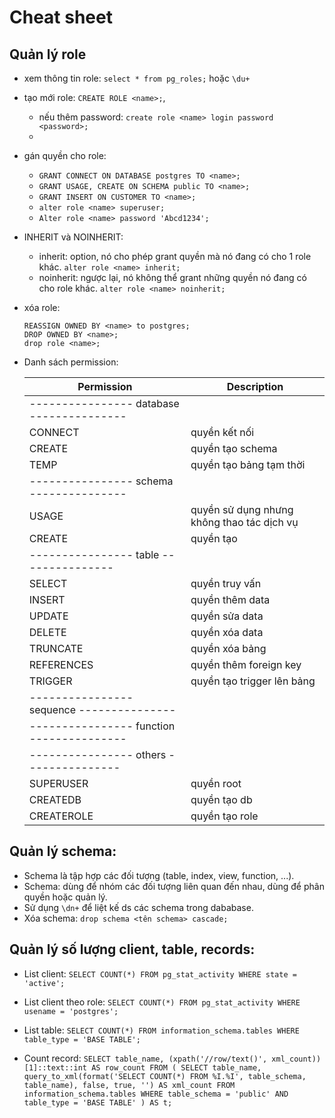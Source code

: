 # Cheat sheet


## Quản lý role
- xem thông tin role: ```select * from pg_roles;``` hoặc ```\du+```
- tạo mới role: ```CREATE ROLE <name>;```,
    - nếu thêm password: ```create role <name> login password <password>;```
    - 

- gán quyền cho role: 
    - ```GRANT CONNECT ON DATABASE postgres TO <name>;```
    - ```GRANT USAGE, CREATE ON SCHEMA public TO <name>;```
    - ```GRANT INSERT ON CUSTOMER TO <name>;```
    - ```alter role <name> superuser;```
    - ```Alter role <name> password 'Abcd1234';```
- INHERIT và NOINHERIT: 
    - inherit: option, nó cho phép grant quyền mà nó đang có cho 1 role khác. ```alter role <name> inherit;```
    - noinherit: ngược lại, nó không thể grant những quyền nó đang có cho role khác. ```alter role <name> noinherit;```
- xóa role: 
    ```
    REASSIGN OWNED BY <name> to postgres;
    DROP OWNED BY <name>;
    drop role <name>;
    ```

- Danh sách permission:

    | Permission    | Description |
    | -------- | ------- |
    | ---------------- database --------------- |
    | CONNECT  | quyền kết nối    |
    | CREATE | quyền tạo schema   |
    | TEMP   | quyền tạo bảng tạm thời    |
    | ---------------- schema --------------- |
    | USAGE   | quyền sử dụng nhưng không thao tác dịch vụ    |
    | CREATE   | quyền tạo    |
    | ---------------- table --------------- |
    | SELECT   | quyền truy vấn   |
    | INSERT   | quyền thêm data  |
    | UPDATE   | quyền sửa data  |
    | DELETE   | quyền xóa data  |
    | TRUNCATE   | quyền xóa bảng  |
    | REFERENCES   | quyền thêm foreign key  |
    | TRIGGER   | quyền tạo trigger lên bảng  |
    | ---------------- sequence --------------- |
    | ---------------- function --------------- |
    | ---------------- others --------------- |
    | SUPERUSER   | quyền root  |
    | CREATEDB   | quyền tạo db  |
    | CREATEROLE   | quyền tạo role  |


## Quản lý schema:
- Schema là tập hợp các đối tượng (table, index, view, function, ...).
- Schema: dùng để nhóm các đối tượng liên quan đến nhau, dùng để phân quyền hoặc quản lý.
- Sử dụng ```\dn+``` để liệt kế ds các schema trong dababase.
- Xóa schema: ```drop schema <tên schema> cascade;```


## Quản lý số lượng client, table, records:
- List client: ```SELECT COUNT(*) FROM pg_stat_activity WHERE state = 'active';```
- List client theo role: ```SELECT COUNT(*) FROM pg_stat_activity WHERE usename = 'postgres';```

- List table: ```SELECT COUNT(*) FROM information_schema.tables WHERE table_type = 'BASE TABLE';```
- Count record: ```SELECT table_name, (xpath('//row/text()', xml_count))[1]::text::int AS row_count
FROM (
  SELECT table_name, query_to_xml(format('SELECT COUNT(*) FROM %I.%I', table_schema, table_name), false, true, '') AS xml_count
  FROM information_schema.tables
  WHERE table_schema = 'public' AND table_type = 'BASE TABLE'
) AS t;```